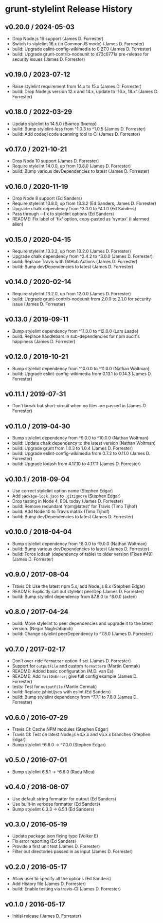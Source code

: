 # grunt-stylelint Release History

## v0.20.0 / 2024-05-03
* Drop Node.js 16 support (James D. Forrester)
* Switch to stylelint 16.x (in CommonJS mode) (James D. Forrester)
* build: Upgrade eslint-config-wikimedia to 0.27.0 (James D. Forrester)
* build: Upgrade grunt-contrib-nodeunit to d73c0771a pre-release for security issues (James D. Forrester)

## v0.19.0 / 2023-07-12
* Raise stylelint requirement from 14.x to 15.x (James D. Forrester)
* build: Drop Node.js version 12.x and 14.x, update to '16.x, 18.x' (James D. Forrester)

## v0.18.0 / 2022-03-29
* Update stylelint to 14.5.0 (Виктор Виктор)
* build: Bump stylelint-less from ^1.0.3 to ^1.0.5 (James D. Forrester)
* build: Add codeql code scanning tool to CI (James D. Forrester)

## v0.17.0 / 2021-10-21
* Drop Node 10 support (James D. Forrester)
* Require stylelint 14.0.0, up from 13.8.0 (James D. Forrester)
* build: Bump various devDependencies to latest (James D. Forrester)

## v0.16.0 / 2020-11-19
* Drop Node 8 support (Ed Sanders)
* Require stylelint 13.8.0, up from 13.3.2 (Ed Sanders, James D. Forrester)
* Upgrade chalk dependency from ^3.0.0 to ^4.1.0 (Ed Sanders)
* Pass through --fix to stylelint options (Ed Sanders)
* README: Fix label of 'fix' option, copy-pasted as 'syntax' (i alarmed alien)

## v0.15.0 / 2020-04-15
* Require stylelint 13.3.2, up from 13.2.0 (James D. Forrester)
* Upgrade chalk dependency from ^2.4.2 to ^3.0.0 (James D. Forrester)
* build: Replace Travis with GitHub Actions (James D. Forrester)
* build: Bump devDependencies to latest (James D. Forrester)

## v0.14.0 / 2020-02-14
* Require stylelint 13.2.0, up from 12.0.0 (James D. Forrester)
* build: Upgrade grunt-contrib-nodeunit from 2.0.0 to 2.1.0 for security issue (James D. Forrester)

## v0.13.0 / 2019-09-11
* Bump stylelint dependency from ^11.0.0 to ^12.0.0 (Lars Laade)
* build: Replace handlebars in sub-dependencies for npm audit's happiness (James D. Forrester)

## v0.12.0 / 2019-10-21
* Bump stylelint dependency from ^10.0.0 to ^11.0.0 (Nathan Woltman)
* build: Upgrade eslint-config-wikimedia from 0.13.1 to 0.14.3 (James D. Forrester)

## v0.11.1 / 2019-07-31
* Don't break but short-circuit when no files are passed in (James D. Forrester)

## v0.11.0 / 2019-04-30
* Bump stylelint dependency from ^9.0.0 to ^10.0.0 (Nathan Woltman)
* build: Update chalk dependency to the latest version (Nathan Woltman)
* build: Upgrade grunt from 1.0.3 to 1.0.4 (James D. Forrester)
* build: Upgrade eslint-config-wikimedia from 0.7.2 to 0.11.0 (James D. Forrester)
* build: Upgrade lodash from 4.17.10 to 4.17.11 (James D. Forrester)

## v0.10.1 / 2018-09-04
* Use correct stylelint option name (Stephen Edgar)
* Add `package-lock.json` to `.gitignore` (Stephen Edgar)
* Drop testing in Node 4, EOL today (James D. Forrester)
* build: Remove redundant 'npm@latest' for Travis (Timo Tijhof)
* build: Add Node 10 to Travis matrix (Timo Tijhof)
* build: Bump devDependencies to latest (James D. Forrester)

## v0.10.0 / 2018-04-04
* Bump stylelint dependency from ^8.0.0 to ^9.0.0 (Nathan Woltman)
* build: Bump various devDependencies to latest (James D. Forrester)
* build: Force lodash (dependency of table) to older version (Fixes #49) (James D. Forrester)

## v0.9.0 / 2017-08-04
* Travis CI: Use the latest npm 5.x, add Node.js 8.x (Stephen Edgar)
* README: Explicitly call out stylelint peerDep (James D. Forrester)
* build: Bump stylelint dependency from &7.8.0 to ^8.0.0 (axten)

## v0.8.0 / 2017-04-24
* build: Move stylelint to peer dependencies and upgrade it to the latest version. (Negar Naghshbandi)
* build: Change stylelint peerDependency to ^7.8.0 (James D. Forrester)

## v0.7.0 / 2017-02-17
* Don't over-ride `formatter` option if set (James D. Forrester)
* Support for `outputFile` and custom `formatter`s (Martin Cermak)
* README: Added basic configuration (M.D. van Es)
* README: Add `failOnError`; give full config example (James D. Forrester)
* tests: Test for `outputFile` (Martin Cermak)
* build: Replace jshint/jscs with eslint (Ed Sanders)
* build: Bump stylelint dependency from ^7.7.1 to 7.8.0 (James D. Forrester)

## v0.6.0 / 2016-07-29
* Travis CI: Cache NPM modules (Stephen Edgar)
* Travis CI: Test on latest Node.js v4.x.x and v6.x.x branches (Stephen Edgar)
* Bump stylelint ^6.8.0 -> ^7.0.0 (Stephen Edgar)

## v0.5.0 / 2016-07-01
* Bump stylelint 6.5.1 -> ^6.8.0 (Radu Micu)

## v0.4.0 / 2016-06-07
* Use default string formatter for output (Ed Sanders)
* Use built-in verbose formatter (Ed Sanders)
* Bump stylelint 6.3.3 -> 6.5.1 (Ed Sanders)

## v0.3.0 / 2016-05-19
* Update package.json fixing typo (Volker E)
* Fix error reporting (Ed Sanders)
* Provide a first unit test (James D. Forrester)
* Filter out directories passed in as input (James D. Forrester)

## v0.2.0 / 2016-05-17
* Allow user to specify all the options (Ed Sanders)
* Add History file (James D. Forrester)
* build: Enable testing via travis-CI (James D. Forrester)

## v0.1.0 / 2016-05-17
* Initial release (James D. Forrester)
